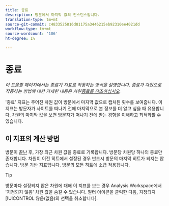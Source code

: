 ```yaml
---
title: 종료
description: 방문에서 마지막 값의 인스턴스입니다.
translation-type: tm+mt
source-git-commit: c4833525816d81175a3446215eb92310ee4021dd
workflow-type: tm+mt
source-wordcount: '186'
ht-degree: 1%

---
```



# 종료

*이 도움말 페이지에서는 종료가 지표로 작동하는 방식을 설명합니다. 종료가 차원으로 작동하는 방법에 대한 자세한 내용은 차원[종료를 참조하십시오](../dimensions/exit-dimensions.md).*

&#39;종료&#39; 지표는 주어진 차원 값이 방문에서 마지막 값으로 캡처된 횟수를 보여줍니다. 이 지표는 방문자가 사이트를 떠나기 전에 마지막으로 본 정보를 더 알고 싶을 때 유용합니다. 차원의 마지막 값을 보면 방문자가 떠나기 전에 받는 경험을 이해하고 최적화할 수 있습니다.

## 이 지표의 계산 방법

방문이 [끝난](visits.md) 후, 가장 최근 차원 값을 종료로 기록합니다. 방문당 차원당 하나의 종료만 존재합니다. 차원이 이전 히트에서 설정된 경우 반드시 방문의 마지막 히트가 되지는 않습니다. 방문 기반 지표입니다. 방문의 모든 히트에 소급 적용됩니다.

>[!TIP]
>
>방문마다 설정되지 않은 차원에 대해 이 지표를 보는 경우 Analysis Workspace에서 &#39;지정되지 않음&#39; 차원 값을 숨길 수 있습니다. 필터 아이콘을 클릭한 다음, 지정되지 [!UICONTROL 않음(없음)의 선택을 취소합니다].
